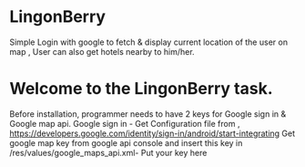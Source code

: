 # LingonBerry
Simple Login with google to fetch &amp; display current location of the user on map , User can also get hotels nearby to him/her.


# Welcome to the LingonBerry task.
Before installation, programmer needs to have 2 keys for Google sign in & Google map api.
Google sign in - Get Configuration file from , https://developers.google.com/identity/sign-in/android/start-integrating
Get google map key from google api console and insert this key in /res/values/google_maps_api.xml- Put your key here

